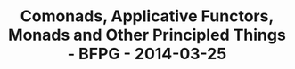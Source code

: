 ---
title: Comonads, Applicative Functors, Monads and Other Principled Things - BFPG -
  2014-03-25
url-video: http://vimeo.com/90738761
authors:
- Tony Morris
type: presentation
tags:
- applicative functors
- comonads
- monads
doHaskell-type: video lecture
dohaskell-year: 2014
---